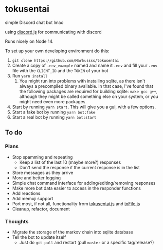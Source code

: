 # tokusentai
simple Discord chat bot lmao

using [discord.js](https://discord.js.org) for communicating with discord

Runs nicely on Node 14.

To set up your own developing environment do this:
  1. `git clone https://github.com/Markussss/tokusentai`
  2. Create a copy of `.env_example` named and name it `.env` and fill your `.env` file with the `CLIENT_ID` and the `TOKEN` of your bot
  3. Run `yarn install`
     1. You might run into problems with installing sqlite, as there isn't always a precompiled binary available. In that case, I've found that the following packages are required for building sqlite: `make gcc g++`, although they might be called something else on your system, or you might need even more packages.
  4. Start by running `yarn start`. This will give you a gui, with a few options.
  5. Start a fake bot by running `yarn bot:fake`
  5. Start a real bot by running `yarn bot:start`

## To do

### Plans
- Stop spamming and repeating
  - Keep a list of the last 10 (maybe more?) responses
  - Don't send the response if the current response is in the list
- Store messages as they arrive
- More and better logging
- Simple chat command interface for adding/editing/removing responses
- Make more bot data easier to access in the responder functions
- Add reactions
- Add memoji support
- Port most, if not all, functionality from [tokusentai.js](tokusentai.js) and [toFile.js](toFile.js)
- Cleanup, refactor, document

### Thoughts
- Migrate the storage of the markov chain into sqlite database
- Tell the bot to update itself
  - Just do `git pull` and restart (pull `master` or a specific tag/release?)